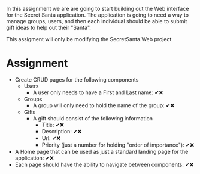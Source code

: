 In this assignment we are are going to start building out the Web interface for the Secret Santa application. The application is going to need a way to manage groups, users, and then each individual should be able to submit gift ideas to help out their "Santa".

This assigment will only be modifying the SecretSanta.Web project

# Assignment
- Create CRUD pages for the following components
  - Users
    - A user only needs to have a First and Last name: ✔❌
  - Groups
    - A group will only need to hold the name of the group: ✔❌
  - Gifts
    - A gift should consist of the following information
      - Title: ✔❌
      - Description: ✔❌
      - Url: ✔❌
      - Priority (just a number for holding "order of importance"): ✔❌
- A Home page that can be used as just a standard landing page for the application: ✔❌
- Each page should have the ability to navigate between components: ✔❌

